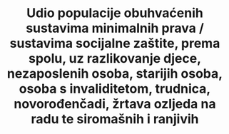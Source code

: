 ﻿---
title: >-
  Udio populacije obuhvaćenih sustavima minimalnih prava / sustavima socijalne zaštite, prema spolu, uz  razlikovanje djece, nezaposlenih osoba, starijih osoba, osoba s invaliditetom, trudnica, novorođenčadi, žrtava ozljeda na radu te siromašnih i ranjivih
permalink: /1-3-1/
sdg_goal: 1
layout: indicator
indicator: 1.3.1
indicator_variable: pct_pop_20_older_full_insrd
graph: longitudinal
graph_type_description: null
graph_status_notes: Graphed  FIX  AXIS
variable_description: null
variable_notes: null
un_designated_tier: '2'
un_custodial_agency: 'ILO  (Partnering  Agencies:  World  Bank)'
target_id: '1.3'
has_metadata: false
goal_meta_link: 'http://unstats.un.org/sdgs/files/metadata-compilation/Metadata-Goal-1.pdf'
goal_meta_link_page: 7
indicator_name: >-
  Udio populacije obuhvaćenih sustavima minimalnih prava / sustavima socijalne zaštite, prema spolu, uz  razlikovanje djece, nezaposlenih osoba, starijih osoba, osoba s invaliditetom, trudnica, novorođenčadi, žrtava ozljeda na radu te siromašnih i ranjivih
target: >-
  Provesti nacionalno specifične sustave socijalne zaštite i mjere za sve, uključujući minimalna prava, a do 2030. ostvariti značajnu pokrivenost siromašnih i ranjivih
source_title: null
source_notes: null
published: true
actual_indicator_available: >-
  Estimated  size  of  the  population  in  the  Social  Security  area  and  percentage  fully  insured,  by  sex  and  age
source_agency_survey_dataset: >-
  Annual  Statistical  Supplement  to  the  Social  Security  Bulletin,  Table  4.C.5.  —  2015  and  prior  year  publications
actual_indicator_available_description: >-
  The  “percentage  insured”  is  the  relationship  of  individuals  who  have  earned  Social  Security  retirement,  survivors  and  disability  insurance  coverage  based  on  their  covered  earnings  histories.
us_method_of_computation: >-
  The  U.S.  Census  Bureau  provides  the  population  counts  to  SSA.  Insured  percentages  are  based  on  application  of  counts  in  SSA’s  Continuous  Work  History  Sample  to  the  population  estimates.
comments_and_limitations: >-
  Population  estimates  are  subject  to  revision  based  on  data  that  are  more  recent.
periodicity: Calendar  year
time_period: Calendar  year  2000  through  2016
unit_of_measure: Persons
disaggregation_categories: None
date_of_national_source_publication: April  2017
disaggregation_geography: None
date_metadata_updated: October  2017
scheduled_update_by_national_source: April  2018
source_agency_staff_name: Neil  Veenis
source_agency_staff_email: neil.veenis@ssa.gov
source_url: >-
  https://mwww.ba.ssa.gov/policy/docs/statcomps/supplement/2015/4c.html#table4.c5
graph_title: >-
  Percent  of  population  who  have  earned  Social  Security  retirement,  survivors  and  disability  insurance  coverage  graph  type:  Line  graph  

---